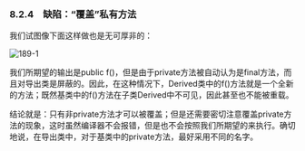 ### 8.2.4　缺陷：“覆盖”私有方法

我们试图像下面这样做也是无可厚非的：

![189-1](../Images/image02869.jpeg)

我们所期望的输出是public f()，但是由于private方法被自动认为是final方法，而且对导出类是屏蔽的。因此，在这种情况下，Derived类中的f()方法就是一个全新的方法；既然基类中的f()方法在子类Derived中不可见，因此甚至也不能被重载。

结论就是：只有非private方法才可以被覆盖；但是还需要密切注意覆盖private方法的现象，这时虽然编译器不会报错，但是也不会按照我们所期望的来执行。确切地说，在导出类中，对于基类中的private方法，最好采用不同的名字。